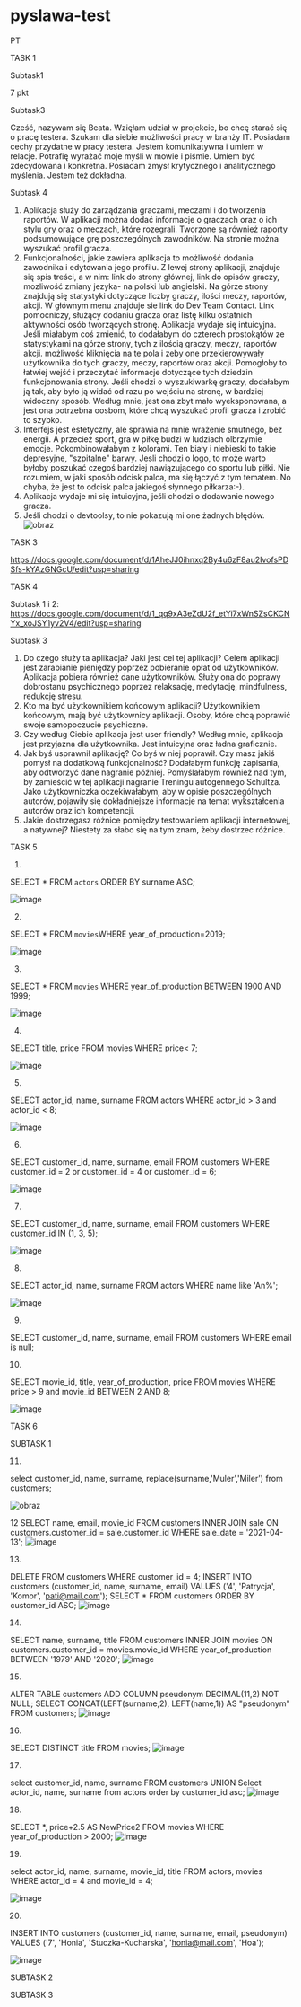 # pyslawa-test
PT

TASK 1


Subtask1

7 pkt


Subtask3 

Cześć, nazywam się Beata. Wzięłam udział w projekcie, bo chcę starać się o pracę testera. Szukam dla siebie możliwości pracy w branży IT. Posiadam cechy przydatne w  pracy testera. Jestem komunikatywna i umiem w relacje. Potrafię wyrażać moje myśli w mowie i piśmie. Umiem być zdecydowana i konkretna. Posiadam zmysł krytycznego i analitycznego myślenia. Jestem też dokładna.


Subtask 4

1. Aplikacja służy do zarządzania graczami, meczami i do tworzenia raportów. W aplikacji można dodać informacje o graczach oraz o ich stylu gry oraz o meczach, które rozegrali. Tworzone są również raporty podsumowujące grę poszczególnych zawodników. Na stronie można wyszukać profil gracza.
2. Funkcjonalności, jakie zawiera aplikacja to możliwość dodania zawodnika i edytowania jego profilu. Z lewej strony aplikacji, znajduje się spis treści, a w nim: link do strony głównej, link do opisów graczy, mozliwość zmiany jezyka- na polski lub angielski. Na górze strony znajdują się statystyki dotyczące liczby graczy, ilości meczy, raportów, akcji. W głównym menu znajduje sie link do Dev Team Contact. Link pomocniczy, służący dodaniu gracza oraz listę kilku ostatnich aktywności osób tworzących stronę. Aplikacja wydaje się intuicyjna. Jeśli miałabym coś zmienić, to dodałabym do czterech prostokątów ze statystykami na górze strony, tych z ilością graczy, meczy, raportów akcji. możliwość kliknięcia na te pola i zeby one przekierowywały użytkownika do tych graczy, meczy, raportów oraz akcji. Pomogłoby to łatwiej wejść i przeczytać informacje dotyczące tych dziedzin funkcjonowania strony. Jeśli chodzi o wyszukiwarkę graczy, dodałabym ją tak, aby było ją widać od razu po wejściu na stronę, w bardziej widoczny sposób. Według mnie, jest ona zbyt mało wyeksponowana, a jest ona potrzebna oosbom, które chcą wyszukać profil gracza i zrobić to szybko. 
3. Interfejs jest estetyczny, ale sprawia na mnie wrażenie smutnego, bez energii. A przecież sport, gra w piłkę budzi w ludziach olbrzymie emocje. Pokombinowałabym z kolorami. Ten biały i niebieski to takie depresyjne, "szpitalne" barwy. Jesli chodzi o logo, to może warto byłoby poszukać czegoś bardziej nawiązującego do sportu lub piłki. Nie rozumiem, w jaki sposób odcisk palca, ma się łączyć z tym tematem. No chyba, że jest to odcisk palca jakiegoś słynnego piłkarza:-).
4. Aplikacja wydaje mi się intuicyjna, jeśli chodzi o dodawanie nowego gracza.
5. Jeśli chodzi o devtoolsy, to nie pokazują mi one żadnych błędów.![obraz](https://user-images.githubusercontent.com/122923764/213015402-3884fb73-e1de-4508-936e-8b2f3803c4ab.png)


TASK 3

https://docs.google.com/document/d/1AheJJ0ihnxq2By4u6zF8au2IvofsPDSfs-kYAzGNGcU/edit?usp=sharing



TASK 4

Subtask 1 i 2: https://docs.google.com/document/d/1_qq9xA3eZdU2f_etYi7xWnSZsCKCNYx_xoJSY1yv2V4/edit?usp=sharing


Subtask 3

1. Do czego służy ta aplikacja? Jaki jest cel tej aplikacji? Celem aplikacji jest zarabianie pieniędzy poprzez pobieranie opłat od użytkowników. Aplikacja pobiera również dane użytkowników. Służy ona do poprawy dobrostanu psychicznego poprzez relaksację, medytację, mindfulness, redukcję stresu.
2. Kto ma być użytkownikiem końcowym aplikacji? Użytkownikiem końcowym, mają być użytkownicy aplikacji. Osoby, które chcą poprawić swoje samopoczucie psychiczne.
3. Czy według Ciebie aplikacja jest user friendly? Według mnie, aplikacja jest przyjazna dla użytkownika. Jest intuicyjna oraz ładna graficznie.
4. Jak byś usprawnił aplikację? Co byś w niej poprawił. Czy masz jakiś pomysł na dodatkową funkcjonalność? Dodałabym funkcję zapisania, aby odtworzyć dane nagranie później. Pomyślałabym również nad tym, by zamieścić w tej aplikacji nagranie Treningu autogennego Schultza. Jako użytkowniczka oczekiwałabym, aby w opisie poszczególnych autorów, pojawiły się dokładniejsze informacje na temat wykształcenia autorów oraz ich kompetencji.
5. Jakie dostrzegasz różnice pomiędzy testowaniem aplikacji internetowej, a natywnej? Niestety za słabo się na tym znam, żeby dostrzec różnice.


TASK 5

1.
SELECT * FROM `actors` ORDER BY surname ASC; 

![image](https://user-images.githubusercontent.com/122923764/220460222-3269c026-20dd-434b-ba32-494d331585b4.png)


2.
SELECT * FROM `movies`WHERE year_of_production=2019;

![image](https://user-images.githubusercontent.com/122923764/220460363-5762a4af-d8f3-400d-b77c-eb47cca3efba.png)


3.
SELECT * FROM `movies` WHERE year_of_production BETWEEN 1900 AND 1999;

![image](https://user-images.githubusercontent.com/122923764/220460479-a3d350ec-e715-404e-ac80-90001f529840.png)


4.
SELECT  title, price
FROM movies
WHERE price< 7;

![image](https://user-images.githubusercontent.com/122923764/220460637-30e68964-ca67-457e-abb4-55345eeb5f9a.png)

5.

SELECT  actor_id, name, surname
FROM actors
WHERE actor_id > 3 and actor_id < 8;

![image](https://user-images.githubusercontent.com/122923764/220460791-cdb13f33-d2ba-4149-944f-ae88e0228aad.png)


6.

SELECT customer_id, name, surname, email
FROM customers
WHERE customer_id = 2 or customer_id = 4 or customer_id = 6;

![image](https://user-images.githubusercontent.com/122923764/220460921-178f62b5-7e61-4703-b103-9c97eb1e4f5f.png)


7.

SELECT customer_id, name, surname, email
FROM customers
WHERE customer_id IN (1, 3, 5);

![image](https://user-images.githubusercontent.com/122923764/220461042-b3bbe7b4-2a83-43d4-bb04-21d7aadd0800.png)


8.

SELECT actor_id, name, surname
FROM actors
WHERE name like 'An%';

![image](https://user-images.githubusercontent.com/122923764/220461142-f89b5ddf-40c9-4f0d-bae6-935f58327e26.png)


9.

SELECT customer_id, name, surname, email
FROM customers
WHERE email is null;



10.

SELECT  movie_id, title, year_of_production, price
FROM movies
WHERE price > 9 and movie_id BETWEEN 2 AND 8;

![image](https://user-images.githubusercontent.com/122923764/220461978-cbad443d-5a4c-40cd-9b1a-a59ad1535645.png)


TASK 6

SUBTASK 1

11.

select customer_id, name, surname, replace(surname,'Muler','Miler') 
from customers;

![obraz](https://user-images.githubusercontent.com/122923764/220191720-f807a2aa-a1f2-4c14-8948-452baef9b4f0.png)

12
SELECT name, email, movie_id FROM customers INNER JOIN sale ON customers.customer_id = sale.customer_id WHERE sale_date = '2021-04-13';
![image](https://user-images.githubusercontent.com/122923764/220458759-81b5fc0d-c015-49dc-b387-3686eb2e7659.png)

13.
DELETE FROM customers
WHERE customer_id = 4;
INSERT INTO customers (customer_id, name, surname, email) VALUES ('4', 'Patrycja', 'Komor', 'pati@mail.com');
SELECT *
FROM customers
ORDER BY customer_id ASC;
![image](https://user-images.githubusercontent.com/122923764/220458996-4751431d-bf80-4cf5-adc8-9130d75cebad.png)

 
14.
SELECT name, surname, title FROM customers INNER JOIN movies ON customers.customer_id = movies.movie_id WHERE year_of_production BETWEEN '1979' AND '2020';
![image](https://user-images.githubusercontent.com/122923764/220459096-89002b71-0b8c-4a25-a286-38d11b3ee2f8.png)


15.
ALTER TABLE customers ADD COLUMN pseudonym DECIMAL(11,2) NOT NULL;
SELECT CONCAT(LEFT(surname,2), LEFT(name,1)) AS "pseudonym" FROM customers;
![image](https://user-images.githubusercontent.com/122923764/220459195-28cbff16-106c-45b3-b182-43c66c747d15.png)

 
16.
SELECT DISTINCT title FROM movies;
![image](https://user-images.githubusercontent.com/122923764/220459278-c1aff63f-a0b1-4041-862d-634e7fad3119.png)

 
17.
select customer_id, name, surname FROM customers UNION Select actor_id, name, surname from actors order by customer_id asc;
 ![image](https://user-images.githubusercontent.com/122923764/220459341-89b4f886-bb94-421f-a91b-4fc307792afa.png)



18.
SELECT *, price+2.5 AS NewPrice2 FROM movies WHERE year_of_production > 2000;
![image](https://user-images.githubusercontent.com/122923764/220459422-2f3ef497-10a6-4be6-bf36-cc52beff2e76.png)

 

19.
select actor_id, name, surname, movie_id, title 
FROM actors, movies
WHERE actor_id = 4 and movie_id = 4;

![image](https://user-images.githubusercontent.com/122923764/220459531-15a932a4-1058-456e-a150-e18c78f52384.png)

 
20.
INSERT INTO customers (customer_id, name, surname, email, pseudonym) VALUES ('7', 'Honia', 'Stuczka-Kucharska', 'honia@mail.com', 'Hoa');

![image](https://user-images.githubusercontent.com/122923764/220459629-2bd14d8f-737f-4baf-ac57-56f8d71e73dc.png)


SUBTASK 2


SUBTASK 3
